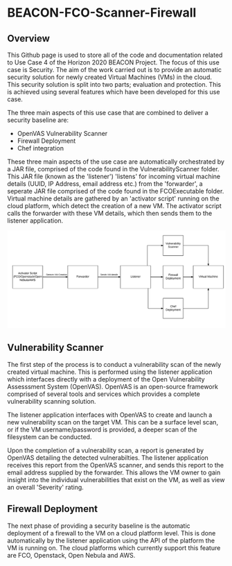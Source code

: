 # BEACON-FCO-Scanner-Firewall

## Overview

This Github page is used to store all of the code and documentation related to Use Case 4 of the Horizon 2020 BEACON Project.  The focus of this use case is Security.  The aim of the work carried out is to provide an automatic security solution for newly created Virtual Machines (VMs) in the cloud.  This security solution is split into two parts; evaluation and protection.  This is achieved using several features which have been developed for this use case.

The three main aspects of this use case that are combined to deliver a security baseline are: 

* OpenVAS Vulnerability Scanner
* Firewall Deployment
* Chef integration

These three main aspects of the use case are automatically orchestrated by a JAR file, comprised of the code found in the VulnerabilityScanner folder.  This JAR file (known as the 'listener') 'listens' for incoming virtual machine details (UUID, IP Address, email address etc.) from the 'forwarder', a seperate JAR file comprised of the code found in the FCOExecutable folder.  Virtual machine details are gathered by an 'activator script' running on the cloud platform, which detect the creation of a new VM.  The activator script calls the forwarder with these VM details, which then sends them to the listener application.

![Screenshot](BEACON%20Flow%20diagram.png)


## Vulnerability Scanner

The first step of the process is to conduct a vulnerability scan of the newly created virtual machine.  This is performed using the listener application which interfaces directly with a deployment of the Open Vulnerability Assesssment System (OpenVAS).  OpenVAS is an open-source framework comprised of several tools and services which provides a complete vulnerability scanning solution.

The listener application interfaces with OpenVAS to create and launch a new vulnerability scan on the target VM.  This can be a surface level scan, or if the VM username/password is provided, a deeper scan of the filesystem can be conducted.  

Upon the completion of a vulnerability scan, a report is generated by OpenVAS detailing the detected vulnerabilties.  The listener application receives this report from the OpenVAS scanner, and sends this report to the email address supplied by the forwarder.  This allows the VM owner to gain insight into the individual vulnerabilities that exist on the VM, as well as view an overall 'Severity' rating.

## Firewall Deployment

The next phase of providing a security baseline is the automatic deployment of a firewall to the VM on a cloud platform level.  This is done automatically by the listener application using the API of the platform the VM is running on.  The cloud platforms which currently support this feature are FCO, Openstack, Open Nebula and AWS.
